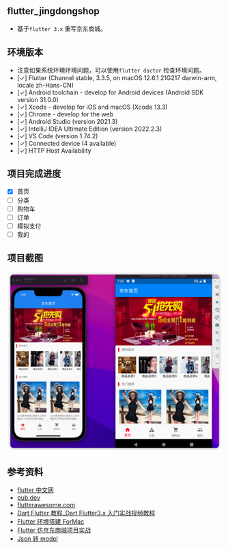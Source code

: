 ## flutter_jingdongshop

- 基于`flutter 3.x` 重写京东商城。

## 环境版本

- 注意如果系统环境环境问题，可以使用`flutter doctor` 检查环境问题。
- [✓] Flutter (Channel stable, 3.3.5, on macOS 12.6.1 21G217 darwin-arm, locale zh-Hans-CN)
- [✓] Android toolchain - develop for Android devices (Android SDK version 31.0.0)
- [✓] Xcode - develop for iOS and macOS (Xcode 13.3)
- [✓] Chrome - develop for the web
- [✓] Android Studio (version 2021.3)
- [✓] IntelliJ IDEA Ultimate Edition (version 2022.2.3)
- [✓] VS Code (version 1.74.2)
- [✓] Connected device (4 available)
- [✓] HTTP Host Availability

## 项目完成进度

- [x] 首页
- [ ] 分类
- [ ] 购物车
- [ ] 订单
- [ ] 模拟支付
- [ ] 我的

## 项目截图

![首页](./shot/1.png)

## 参考资料

- [flutter 中文网](https://flutter.cn/)
- [pub.dev](https://pub.dev/)
- [flutterawesome.com](https://flutterawesome.com/)
- [Dart Flutter 教程\_Dart Flutter3.x 入门实战视频教程](https://www.bilibili.com/video/BV1S4411E7LY/?spm_id_from=333.337.search-card.all.click&vd_source=c5abf1ba032ca00c06ebba96e3ff445e)
- [Flutter 环境搭建 ForMac](https://juejin.cn/post/7017621020395700232)
- [Flutter 仿京东商城项目实战](https://www.itying.com/goods-1120.html)
- [Json 转 model](https://app.quicktype.io/)
